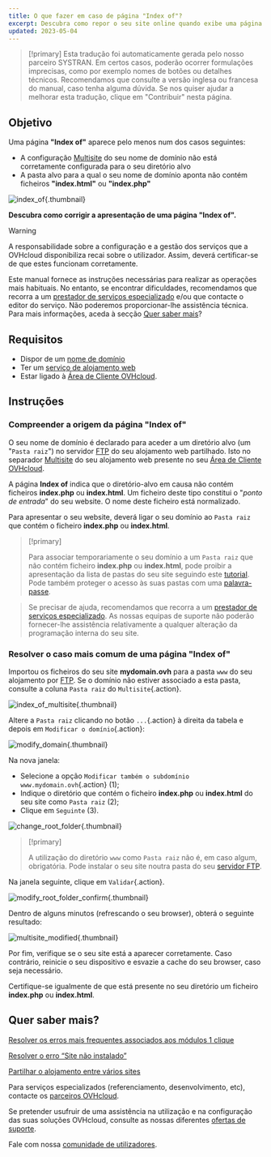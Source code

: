 ```yaml
---
title: O que fazer em caso de página "Index of"?
excerpt: Descubra como repor o seu site online quando exibe uma página "Index of".
updated: 2023-05-04
---
```


> [!primary]
> Esta tradução foi automaticamente gerada pelo nosso parceiro SYSTRAN. Em certos casos, poderão ocorrer formulações imprecisas, como por exemplo nomes de botões ou detalhes técnicos. Recomendamos que consulte a versão inglesa ou francesa do manual, caso tenha alguma dúvida. Se nos quiser ajudar a melhorar esta tradução, clique em "Contribuir" nesta página.
>

## Objetivo

Uma página **"Index of"** aparece pelo menos num dos casos seguintes:

- A configuração [Multisite](/pages/web_cloud/web_hosting/multisites_configure_multisite) do seu nome de domínio não está corretamente configurada para o seu diretório alvo
- A pasta alvo para a qual o seu nome de domínio aponta não contém ficheiros **"index.html"** ou **"index.php"**

![index_of](/pages/assets/screens/other/browsers/errors/index-of.png){.thumbnail}

**Descubra como corrigir a apresentação de uma página "Index of".**

> [!warning]
>
> A responsabilidade sobre a configuração e a gestão dos serviços que a OVHcloud disponibiliza recai sobre o utilizador. Assim, deverá certificar-se de que estes funcionam corretamente.
>
> Este manual fornece as instruções necessárias para realizar as operações mais habituais. No entanto, se encontrar dificuldades, recomendamos que recorra a um [prestador de serviços especializado](/links/partner) e/ou que contacte o editor do serviço. Não poderemos proporcionar-lhe assistência técnica. Para mais informações, aceda à secção [Quer saber mais](#go-further)?
>

## Requisitos

- Dispor de um [nome de domínio](/links/web/domains)
- Ter um [serviço de alojamento web](/links/web/hosting)
- Estar ligado à [Área de Cliente OVHcloud](/links/manager).

## Instruções

### Compreender a origem da página "Index of"

O seu nome de domínio é declarado para aceder a um diretório alvo (um "`Pasta raiz`") no servidor [FTP](/pages/web_cloud/web_hosting/ftp_connection) do seu alojamento web partilhado. Isto no separador [Multisite](/pages/web_cloud/web_hosting/multisites_configure_multisite) do seu alojamento web presente no seu [Área de Cliente OVHcloud](/links/manager).

A página **Index of** indica que o diretório-alvo em causa não contém ficheiros **index.php** ou **index.html**. Um ficheiro deste tipo constitui o "*ponto de entrada*" do seu website. O nome deste ficheiro está normalizado.

Para apresentar o seu website, deverá ligar o seu domínio ao `Pasta raiz` que contém o ficheiro **index.php** ou **index.html**.

> [!primary]
>
> Para associar temporariamente o seu domínio a um `Pasta raiz` que não contém ficheiro **index.php** ou **index.html**, pode proibir a apresentação da lista de pastas do seu site seguindo este [tutorial](/pages/web_cloud/web_hosting/htaccess_what_else_can_you_do). Pode também proteger o acesso às suas pastas com uma [palavra-passe](/pages/web_cloud/web_hosting/htaccess_protect_directory_by_password).

>
> Se precisar de ajuda, recomendamos que recorra a um [prestador de serviços especializado](/links/partner). As nossas equipas de suporte não poderão fornecer-lhe assistência relativamente a qualquer alteração da programação interna do seu site.

### Resolver o caso mais comum de uma página "Index of"

Importou os ficheiros do seu site **mydomain.ovh** para a pasta `www` do seu alojamento por [FTP](/pages/web_cloud/web_hosting/ftp_connection). Se o domínio não estiver associado a esta pasta, consulte a coluna `Pasta raiz` do `Multisite`{.action}.

![index_of_multisite](/pages/assets/screens/control_panel/product-selection/web-cloud/web-hosting/multisite/root-folders-empty.png){.thumbnail}

Altere a `Pasta raiz` clicando no botão `...`{.action} à direita da tabela e depois em `Modificar o domínio`{.action}:

![modify_domain](/pages/assets/screens/control_panel/product-selection/web-cloud/web-hosting/multisite/modify-domain.png){.thumbnail}

Na nova janela:

* Selecione a opção `Modificar também o subdomínio www.mydomain.ovh`{.action} (1);
* Indique o diretório que contém o ficheiro **index.php** ou **index.html** do seu site como `Pasta raiz` (2);
* Clique em `Seguinte` (3).

![change_root_folder](/pages/assets/screens/control_panel/product-selection/web-cloud/web-hosting/multisite/change-root-folder-step-1.png){.thumbnail}

> [!primary]
>
> A utilização do diretório `www` como `Pasta raiz` não é, em caso algum, obrigatória. Pode instalar o seu site noutra pasta do seu [servidor FTP](/pages/web_cloud/web_hosting/ftp_connection).
>

Na janela seguinte, clique em `Validar`{.action}.

![modify_root_folder_confirm](/pages/assets/screens/control_panel/product-selection/web-cloud/web-hosting/multisite/change-root-folder-step-2.png){.thumbnail}

Dentro de alguns minutos (refrescando o seu browser), obterá o seguinte resultado:

![multisite_modified](/pages/assets/screens/control_panel/product-selection/web-cloud/web-hosting/multisite/root-folders-full-www.png){.thumbnail}

Por fim, verifique se o seu site está a aparecer corretamente. Caso contrário, reinicie o seu dispositivo e esvazie a cache do seu browser, caso seja necessário.

Certifique-se igualmente de que está presente no seu diretório um ficheiro **index.php** ou **index.html**.

## Quer saber mais? <a name="go-further"></a>

[Resolver os erros mais frequentes associados aos módulos 1 clique](/pages/web_cloud/web_hosting/diagnostic_errors_module1clic)

[Resolver o erro “Site não instalado”](/pages/web_cloud/web_hosting/multisites_website_not_installed)

[Partilhar o alojamento entre vários sites](/pages/web_cloud/web_hosting/multisites_configure_multisite)

Para serviços especializados (referenciamento, desenvolvimento, etc), contacte os [parceiros OVHcloud](/links/partner).

Se pretender usufruir de uma assistência na utilização e na configuração das suas soluções OVHcloud, consulte as nossas diferentes [ofertas de suporte](/links/support).

Fale com nossa [comunidade de utilizadores](/links/community). 